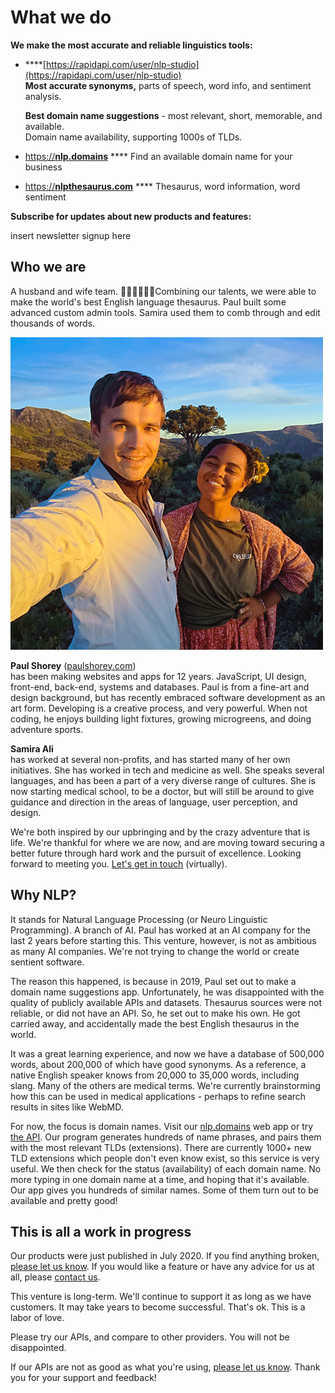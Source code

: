 # What we do

**We make the most accurate and reliable linguistics tools:**

* \*\*\*\*[https://rapidapi.com/user/nlp-studio](https://rapidapi.com/user/nlp-studio)  
  **Most accurate synonyms,** parts of speech, word info, and sentiment analysis.

  **Best domain name suggestions** - most relevant, short, memorable, and available.  
  Domain name availability, supporting 1000s of TLDs.  

* [https://**nlp.domains**](https://nlp.domains) **** Find an available domain name for your business 
* [https://**nlpthesaurus.com**](https://nlpthesaurus.com) **** Thesaurus, word information, word sentiment

**Subscribe for updates about new products and features:**

insert newsletter signup here

## Who we are

A husband and wife team. 👨🏼‍💻👩🏽‍💼Combining our talents, we were able to make the world's best English language thesaurus. Paul built some advanced custom admin tools. Samira used them to comb through and edit thousands of words. 

![](.gitbook/assets/dsc_0354-500-png.jpg)

**Paul Shorey** \([paulshorey.com](https://paulshorey.com)\)   
has been making websites and apps for 12 years. JavaScript, UI design, front-end, back-end, systems and databases. Paul is from a fine-art and design background, but has recently embraced software development as an art form. Developing is a creative process, and very powerful. When not coding, he enjoys building light fixtures, growing microgreens, and doing adventure sports.

**Samira Ali**   
has worked at several non-profits, and has started many of her own initiatives. She has worked in tech and medicine as well. She speaks several languages, and has been a part of a very diverse range of cultures. She is now starting medical school, to be a doctor, but will still be around to give guidance and direction in the areas of language, user perception, and design.

We're both inspired by our upbringing and by the crazy adventure that is life. We're thankful for where we are now, and are moving toward securing a better future through hard work and the pursuit of excellence. Looking forward to meeting you. [Let's get in touch](funny-suggestions.md) \(virtually\).

## Why NLP?

It stands for Natural Language Processing \(or Neuro Linguistic Programming\). A branch of AI. Paul has worked at an AI company for the last 2 years before starting this. This venture, however, is not as ambitious as many AI companies. We're not trying to change the world or create sentient software.

The reason this happened, is because in 2019, Paul set out to make a domain name suggestions app. Unfortunately, he was disappointed with the quality of publicly available APIs and datasets. Thesaurus sources were not reliable, or did not have an API. So, he set out to make his own. He got carried away, and accidentally made the best English thesaurus in the world. 

It was a great learning experience, and now we have a database of 500,000 words, about 200,000 of which have good synonyms. As a reference, a native English speaker knows from 20,000 to 35,000 words, including slang. Many of the others are medical terms. We're currently brainstorming how this can be used in medical applications - perhaps to refine search results in sites like WebMD. 

For now, the focus is domain names. Visit our [nlp.domains](https://nlp.domains) web app or try [the API](https://rapidapi.com). Our program generates hundreds of name phrases, and pairs them with the most relevant TLDs \(extensions\). There are currently 1000+ new TLD extensions which people don't even know exist, so this service is very useful. We then check for the status \(availability\) of each domain name. No more typing in one domain name at a time, and hoping that it's available. Our app gives you hundreds of similar names. Some of them turn out to be available and pretty good!

## This is all a work in progress

Our products were just published in July 2020. If you find anything broken, [please let us know](funny-suggestions.md). If you would like a feature or have any advice for us at all, please [contact us](funny-suggestions.md).

This venture is long-term. We'll continue to support it as long as we have customers. It may take years to become successful. That's ok. This is a labor of love.

Please try our APIs, and compare to other providers. You will not be disappointed. 

If our APIs are not as good as what you're using, [please let us know](funny-suggestions.md). Thank you for your support and feedback!



